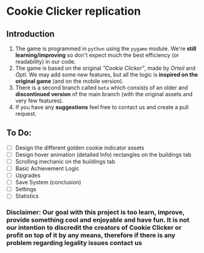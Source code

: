 # Cookie Clicker replication

## Introduction

1. The game is programmed in `python` using the `pygame` module. We're **still learning/improving** so don't expect much the best efficiency (or readability) in our code.
2. The game is based on the original *"Cookie Clicker"*, made by *Orteil* and *Opti*. We may add some new features, but all the logic is **inspired on the original game** (and on the mobile version).
3. There is a second branch called `beta` which consists of an older and **discontinued version** of the main branch (with the original assets and very few features).
4. If you have any **suggestions** feel free to contact us and create a pull request.


## To Do:
- [ ] Design the different golden cookie indicator assets
- [ ] Design hover animation (detailed Info) rectangles on the buildings tab
- [ ] Scrolling mechanic on the buildings tab
- [ ] Basic Achievement Logic
- [ ] Upgrades
- [ ] Save System (conclusion)
- [ ] Settings
- [ ] Statistics

### Disclaimer: Our goal with this project is too learn, improve, provide something cool and enjoyable and have fun. It is not our intention to discredit the creators of Cookie Clicker or profit on top of it by any means, therefore if there is any problem regarding legality issues contact us

